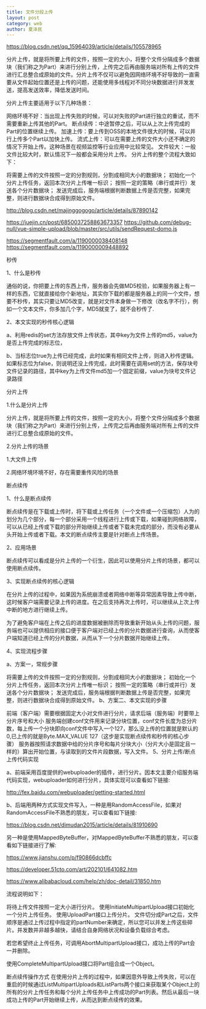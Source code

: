 ```yaml
---
title: 文件分段上传
layout: post
category: web
author: 夏泽民
---
```

https://blog.csdn.net/qq_15964039/article/details/105578965

分片上传，就是将所要上传的文件，按照一定的大小，将整个文件分隔成多个数据块（我们称之为Part）来进行分别上传，上传完之后再由服务端对所有上传的文件进行汇总整合成原始的文件。分片上传不仅可以避免因网络环境不好导致的一直需要从文件起始位置还是上传的问题，还能使用多线程对不同分块数据进行并发发送，提高发送效率，降低发送时间。

分片上传主要适用于以下几种场景：

网络环境不好：当出现上传失败的时候，可以对失败的Part进行独立的重试，而不需要重新上传其他的Part。
断点续传：中途暂停之后，可以从上次上传完成的Part的位置继续上传。
加速上传：要上传到OSS的本地文件很大的时候，可以并行上传多个Part以加快上传。
流式上传：可以在需要上传的文件大小还不确定的情况下开始上传。这种场景在视频监控等行业应用中比较常见。
文件较大：一般文件比较大时，默认情况下一般都会采用分片上传。
分片上传的整个流程大致如下：

将需要上传的文件按照一定的分割规则，分割成相同大小的数据块；
初始化一个分片上传任务，返回本次分片上传唯一标识；
按照一定的策略（串行或并行）发送各个分片数据块；
发送完成后，服务端根据判断数据上传是否完整，如果完整，则进行数据块合成得到原始文件。

http://blog.csdn.net/majinggogogo/article/details/87890142
<!-- more -->
https://juejin.cn/post/6850037258863673357
https://github.com/debug-null/vue-simple-upload/blob/master/src/utils/sendRequest-domo.js

https://segmentfault.com/a/1190000038408148
https://segmentfault.com/a/1190000009448892

秒传

1、什么是秒传

通俗的说，你把要上传的东西上传，服务器会先做MD5校验，如果服务器上有一样的东西，它就直接给你个新地址，其实你下载的都是服务器上的同一个文件，想要不秒传，其实只要让MD5改变，就是对文件本身做一下修改（改名字不行），例如一个文本文件，你多加几个字，MD5就变了，就不会秒传了.

2、本文实现的秒传核心逻辑

a、利用redis的set方法存放文件上传状态，其中key为文件上传的md5，value为是否上传完成的标志位，

b、当标志位true为上传已经完成，此时如果有相同文件上传，则进入秒传逻辑。如果标志位为false，则说明还没上传完成，此时需要在调用set的方法，保存块号文件记录的路径，其中key为上传文件md5加一个固定前缀，value为块号文件记录路径

分片上传

1.什么是分片上传

分片上传，就是将所要上传的文件，按照一定的大小，将整个文件分隔成多个数据块（我们称之为Part）来进行分别上传，上传完之后再由服务端对所有上传的文件进行汇总整合成原始的文件。

2.分片上传的场景

1.大文件上传

2.网络环境环境不好，存在需要重传风险的场景

断点续传

1、什么是断点续传

断点续传是在下载或上传时，将下载或上传任务（一个文件或一个压缩包）人为的划分为几个部分，每一个部分采用一个线程进行上传或下载，如果碰到网络故障，可以从已经上传或下载的部分开始继续上传或者下载未完成的部分，而没有必要从头开始上传或者下载。本文的断点续传主要是针对断点上传场景。

2、应用场景

断点续传可以看成是分片上传的一个衍生，因此可以使用分片上传的场景，都可以使用断点续传。

3、实现断点续传的核心逻辑

在分片上传的过程中，如果因为系统崩溃或者网络中断等异常因素导致上传中断，这时候客户端需要记录上传的进度。在之后支持再次上传时，可以继续从上次上传中断的地方进行继续上传。

为了避免客户端在上传之后的进度数据被删除而导致重新开始从头上传的问题，服务端也可以提供相应的接口便于客户端对已经上传的分片数据进行查询，从而使客户端知道已经上传的分片数据，从而从下一个分片数据开始继续上传。

4、实现流程步骤

a、方案一，常规步骤

 将需要上传的文件按照一定的分割规则，分割成相同大小的数据块；
 初始化一个分片上传任务，返回本次分片上传唯一标识；
 按照一定的策略（串行或并行）发送各个分片数据块；
 发送完成后，服务端根据判断数据上传是否完整，如果完整，则进行数据块合成得到原始文件。
b、方案二、本文实现的步骤

 前端（客户端）需要根据固定大小对文件进行分片，请求后端（服务端）时要带上分片序号和大小
 服务端创建conf文件用来记录分块位置，conf文件长度为总分片数，每上传一个分块即向conf文件中写入一个127，那么没上传的位置就是默认的0,已上传的就是Byte.MAX_VALUE 127（这步是实现断点续传和秒传的核心步骤）
服务器按照请求数据中给的分片序号和每片分块大小（分片大小是固定且一样的）算出开始位置，与读取到的文件片段数据，写入文件。
5、分片上传/断点上传代码实现

a、前端采用百度提供的webuploader的插件，进行分片。因本文主要介绍服务端代码实现，webuploader如何进行分片，具体实现可以查看如下链接:

http://fex.baidu.com/webuploader/getting-started.html

b、后端用两种方式实现文件写入，一种是用RandomAccessFile，如果对RandomAccessFile不熟悉的朋友，可以查看如下链接:

https://blog.csdn.net/dimudan2015/article/details/81910690

另一种是使用MappedByteBuffer，对MappedByteBuffer不熟悉的朋友，可以查看如下链接进行了解:

https://www.jianshu.com/p/f90866dcbffc

https://developer.51cto.com/art/202101/641082.htm

https://www.alibabacloud.com/help/zh/doc-detail/31850.htm

流程说明如下：

将待上传文件按照一定大小进行分片。
使用InitiateMultipartUpload接口初始化一个分片上传任务。
使用UploadPart接口上传分片。
文件切分成Part之后，文件顺序是通过上传过程中指定的partNumber来确定，所以您可以并发上传这些碎片。并发数并非越多越快，请结合自身网络状况和设备负载综合考虑。

若您希望终止上传任务，可调用AbortMultipartUpload接口，成功上传的Part会一并删除。

使用CompleteMultipartUpload接口将Part组合成一个Object。

断点续传操作方式
在使用分片上传的过程中，如果因意外导致上传失败，可以在重启的时候通过ListMultipartUploads和ListParts两个接口来获取某个Object上的所有的分片上传任务和每个分片上传任务中上传成功的Part列表。然后从最后一块成功上传的Part开始继续上传，从而达到断点续传的效果。